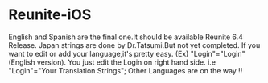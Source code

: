# Reunite-iOS
English and Spanish are the final one.It should be available Reunite 6.4 Release.
Japan strings are done by Dr.Tatsumi.But not yet completed.
If you want to edit or add your language,it's pretty easy.
(Ex) "Login"="Login" (English version).
You just edit the Login on right hand side. i.e "Login"="Your Translation Strings";
Other Languages are on the way !!
